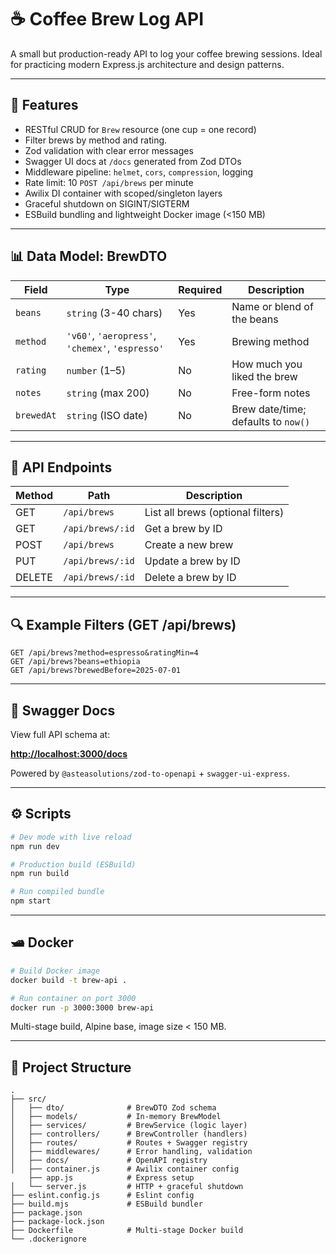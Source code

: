 # ☕️ Coffee Brew Log API

A small but production-ready API to log your coffee brewing sessions. Ideal for practicing modern Express.js architecture and design patterns.

---

## 🌟 Features

* RESTful CRUD for `Brew` resource (one cup = one record)
* Filter brews by method and rating.
* Zod validation with clear error messages
* Swagger UI docs at `/docs` generated from Zod DTOs
* Middleware pipeline: `helmet`, `cors`, `compression`, logging
* Rate limit: 10 `POST /api/brews` per minute
* Awilix DI container with scoped/singleton layers
* Graceful shutdown on SIGINT/SIGTERM
* ESBuild bundling and lightweight Docker image (<150 MB)

---

## 📊 Data Model: BrewDTO

| Field      | Type                                             | Required | Description                         |
| ---------- | ------------------------------------------------ | -------- | ----------------------------------- |
| `beans`    | `string` (3-40 chars)                            | Yes      | Name or blend of the beans          |
| `method`   | `'v60'`, `'aeropress'`, `'chemex'`, `'espresso'` | Yes      | Brewing method                      |
| `rating`   | `number` (1–5)                                   | No       | How much you liked the brew         |
| `notes`    | `string` (max 200)                               | No       | Free-form notes                     |
| `brewedAt` | `string` (ISO date)                              | No       | Brew date/time; defaults to `now()` |

---

## 📅 API Endpoints

| Method | Path             | Description                       |
| ------ | ---------------- | --------------------------------- |
| GET    | `/api/brews`     | List all brews (optional filters) |
| GET    | `/api/brews/:id` | Get a brew by ID                  |
| POST   | `/api/brews`     | Create a new brew                 |
| PUT    | `/api/brews/:id` | Update a brew by ID               |
| DELETE | `/api/brews/:id` | Delete a brew by ID               |

---

## 🔍 Example Filters (GET /api/brews)

```http
GET /api/brews?method=espresso&ratingMin=4
GET /api/brews?beans=ethiopia
GET /api/brews?brewedBefore=2025-07-01
```

---

## 📄 Swagger Docs

View full API schema at:

**[http://localhost:3000/docs](http://localhost:3000/docs)**

Powered by `@asteasolutions/zod-to-openapi` + `swagger-ui-express`.

---

## ⚙️ Scripts

```bash
# Dev mode with live reload
npm run dev

# Production build (ESBuild)
npm run build

# Run compiled bundle
npm start
```

---

## 🛥️ Docker

```bash
# Build Docker image
docker build -t brew-api .

# Run container on port 3000
docker run -p 3000:3000 brew-api
```

Multi-stage build, Alpine base, image size < 150 MB.

---

## 📁 Project Structure

```
.
├── src/
│   ├── dto/              # BrewDTO Zod schema
│   ├── models/           # In-memory BrewModel
│   ├── services/         # BrewService (logic layer)
│   ├── controllers/      # BrewController (handlers)
│   ├── routes/           # Routes + Swagger registry
│   ├── middlewares/      # Error handling, validation
│   ├── docs/             # OpenAPI registry
│   ├── container.js      # Awilix container config
    ├── app.js            # Express setup
│   └── server.js         # HTTP + graceful shutdown
├── eslint.config.js      # Eslint config
├── build.mjs             # ESBuild bundler
├── package.json          
├── package-lock.json
├── Dockerfile            # Multi-stage Docker build
└── .dockerignore
```
